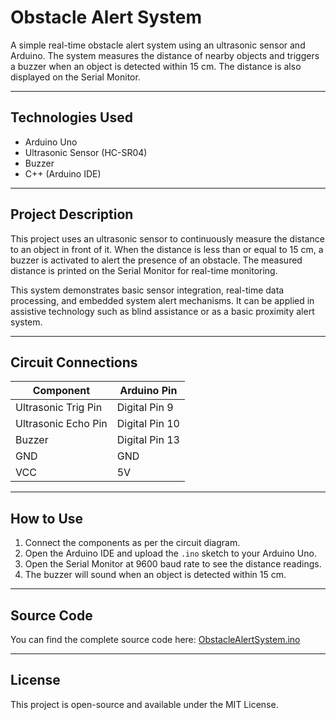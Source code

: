 # Obstacle Alert System

A simple real-time obstacle alert system using an ultrasonic sensor and Arduino. The system measures the distance of nearby objects and triggers a buzzer when an object is detected within 15 cm. The distance is also displayed on the Serial Monitor.

---

## Technologies Used
- Arduino Uno
- Ultrasonic Sensor (HC-SR04)
- Buzzer
- C++ (Arduino IDE)

---

## Project Description
This project uses an ultrasonic sensor to continuously measure the distance to an object in front of it. When the distance is less than or equal to 15 cm, a buzzer is activated to alert the presence of an obstacle. The measured distance is printed on the Serial Monitor for real-time monitoring.

This system demonstrates basic sensor integration, real-time data processing, and embedded system alert mechanisms. It can be applied in assistive technology such as blind assistance or as a basic proximity alert system.

---

## Circuit Connections
| Component           | Arduino Pin         |
|---------------------|---------------------|
| Ultrasonic Trig Pin | Digital Pin 9       |
| Ultrasonic Echo Pin | Digital Pin 10      |
| Buzzer              | Digital Pin 13      |
| GND                 | GND                 |
| VCC                 | 5V                  |

---

## How to Use
1. Connect the components as per the circuit diagram.
2. Open the Arduino IDE and upload the `.ino` sketch to your Arduino Uno.
3. Open the Serial Monitor at 9600 baud rate to see the distance readings.
4. The buzzer will sound when an object is detected within 15 cm.

---

## Source Code
You can find the complete source code here: [ObstacleAlertSystem.ino](ObstacleAlertSystem.ino)

---

## License
This project is open-source and available under the MIT License.
